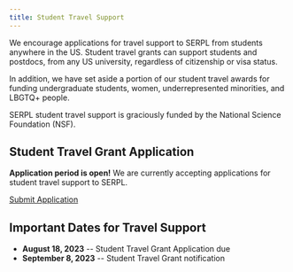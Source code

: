 ```yaml
---
title: Student Travel Support
---
```



We encourage applications for travel support to SERPL from students anywhere in
the US. Student travel grants can support students and postdocs, from any US
university, regardless of citizenship or visa status.

In addition, we have set aside a portion of our student travel awards for
funding undergraduate students, women, underrepresented minorities, and LBGTQ+
people.

SERPL student travel support is graciously funded by the National Science Foundation (NSF).

## Student Travel Grant Application

**Application period is open!**
We are currently accepting applications for student travel support to SERPL.

<a class="rounded-0 btn btn-lg btn-primary mt-2 mb-6" target="_blank" rel="noopener noreferrer nofollow"
href="https://forms.gle/snpiUz3mMsreBgHP8">Submit Application</a>

## Important Dates for Travel Support

- **August 18, 2023**  -- Student Travel Grant Application due 
- **September 8, 2023** -- Student Travel Grant notification 